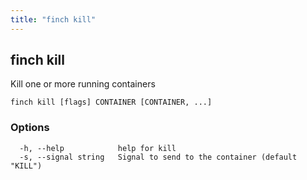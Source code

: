 ```yaml
---
title: "finch kill"
---
```


## finch kill

Kill one or more running containers

```
finch kill [flags] CONTAINER [CONTAINER, ...]
```

### Options

```
  -h, --help            help for kill
  -s, --signal string   Signal to send to the container (default "KILL")
```
